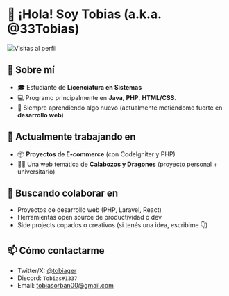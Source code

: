 # 👋 ¡Hola! Soy Tobias (a.k.a. @33Tobias)

![Visitas al perfil](https://komarev.com/ghpvc/?username=33Tobias&color=blueviolet)

## 🚀 Sobre mí
- 🎓 Estudiante de **Licenciatura en Sistemas**
- 💻 Programo principalmente en **Java**, **PHP**, **HTML/CSS**.
- 🧠 Siempre aprendiendo algo nuevo (actualmente metiéndome fuerte en **desarrollo web**)

## 🔭 Actualmente trabajando en
- 📦 **Proyectos de E-commerce** (con CodeIgniter y PHP)
- 🧙‍♂️ Una web temática de **Calabozos y Dragones** (proyecto personal + universitario)

## 🤝 Buscando colaborar en
- Proyectos de desarrollo web (PHP, Laravel, React)
- Herramientas open source de productividad o dev
- Side projects copados o creativos (si tenés una idea, escribime 👇)

## 📫 Cómo contactarme
- Twitter/X: [@tobiager](https://twitter.com/tobiager) 
- Discord: `Tobias#1337`
- Email: tobiasorban00@gmail.com 
